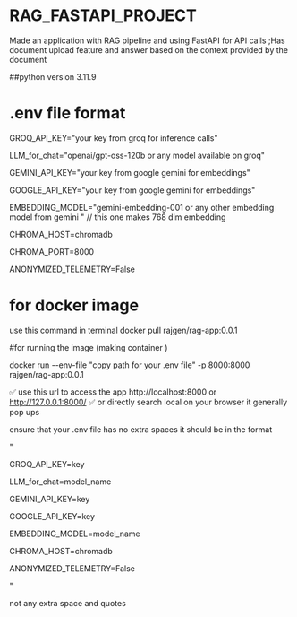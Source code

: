 # RAG_FASTAPI_PROJECT
Made an application with RAG pipeline and using FastAPI for API calls ;Has document upload feature and answer based on the context provided by the document 

##python version 3.11.9

# .env   file format
GROQ_API_KEY="your key from groq for inference calls"

LLM_for_chat="openai/gpt-oss-120b or any model available on groq"

GEMINI_API_KEY="your key from google gemini for embeddings"

GOOGLE_API_KEY="your key from google gemini for embeddings"

EMBEDDING_MODEL="gemini-embedding-001 or any other embedding model from gemini " // this one makes 768 dim embedding 

CHROMA_HOST=chromadb

CHROMA_PORT=8000

ANONYMIZED_TELEMETRY=False 



# for docker image
use this command in terminal
docker pull rajgen/rag-app:0.0.1

#for running the image (making container )

docker run --env-file "copy path for your .env file" -p 8000:8000 rajgen/rag-app:0.0.1

✅  use this url to access the app http://localhost:8000  or http://127.0.0.1:8000/ ✅ 
or directly search local on your browser it generally pop ups

ensure that your .env file has no extra spaces it should be in the format 

"



GROQ_API_KEY=key

LLM_for_chat=model_name

GEMINI_API_KEY=key

GOOGLE_API_KEY=key

EMBEDDING_MODEL=model_name

CHROMA_HOST=chromadb

ANONYMIZED_TELEMETRY=False 



"

not any extra space and quotes

